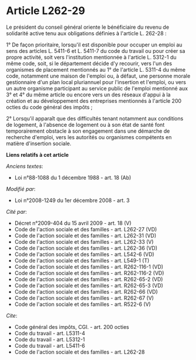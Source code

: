 # Article L262-29

Le président du conseil général oriente le bénéficiaire du revenu de solidarité active tenu aux obligations définies à
l'article L. 262-28 : 

1° De façon prioritaire, lorsqu'il est disponible pour occuper un emploi au sens des articles L. 5411-6 et L. 5411-7 du code
du travail ou pour créer sa propre activité, soit vers l'institution mentionnée à l'article L. 5312-1 du même code, soit, si
le département décide d'y recourir, vers l'un des organismes de placement mentionnés au 1° de l'article L. 5311-4 du même
code, notamment une maison de l'emploi ou, à défaut, une personne morale gestionnaire d'un plan local pluriannuel pour
l'insertion et l'emploi, ou vers un autre organisme participant au service public de l'emploi mentionné aux 3° et 4° du même
article ou encore vers un des réseaux d'appui à la création et au développement des entreprises mentionnés à l'article 200
octies du code général des impôts ; 

2° Lorsqu'il apparaît que des difficultés tenant notamment aux conditions de logement, à l'absence de logement ou à son état
de santé font temporairement obstacle à son engagement dans une démarche de recherche d'emploi, vers les autorités ou
organismes compétents en matière d'insertion sociale.

**Liens relatifs à cet article**

_Anciens textes_:

  - Loi n°88-1088 du 1 décembre 1988 - art. 18 (Ab)

_Modifié par_:

  - Loi n°2008-1249 du 1er décembre 2008 - art. 3

_Cité par_:

  - Décret n°2009-404 du 15 avril 2009 - art. 18 (V)
  - Code de l'action sociale et des familles - art. L262-27 (VD)
  - Code de l'action sociale et des familles - art. L262-31 (VD)
  - Code de l'action sociale et des familles - art. L262-33 (V)
  - Code de l'action sociale et des familles - art. L262-36 (VD)
  - Code de l'action sociale et des familles - art. L542-6 (VD)
  - Code de l'action sociale et des familles - art. L549-1 (T)
  - Code de l'action sociale et des familles - art. R262-116-1 (VD)
  - Code de l'action sociale et des familles - art. R262-116-2 (VD)
  - Code de l'action sociale et des familles - art. R262-65-2 (VD)
  - Code de l'action sociale et des familles - art. R262-65-3 (VD)
  - Code de l'action sociale et des familles - art. R262-66 (VD)
  - Code de l'action sociale et des familles - art. R262-67 (V)
  - Code de l'action sociale et des familles - art. R522-6 (V)

_Cite_:

  - Code général des impôts, CGI. - art. 200 octies
  - Code du travail - art. L5311-4
  - Code du travail - art. L5312-1
  - Code du travail - art. L5411-6
  - Code de l'action sociale et des familles - art. L262-28
